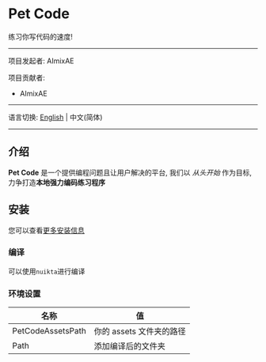 # Pet Code

练习你写代码的速度!

---

项目发起者: AImixAE

项目贡献者:

-   AImixAE

---

语言切换:
[English](../../README.md) | 中文(简体)

---

## 介绍

**Pet Code** 是一个提供编程问题且让用户解决的平台, 我们以 _从头开始_ 作为目标, 力争打造**本地强力编码练习程序**

## 安装

您可以查看[更多安装信息](./Install.md)

### 编译

可以使用`nuikta`进行编译

### 环境设置

| 名称              | 值                       |
| ----------------- | ------------------------ |
| PetCodeAssetsPath | 你的 assets 文件夹的路径 |
| Path              | 添加编译后的文件夹       |
